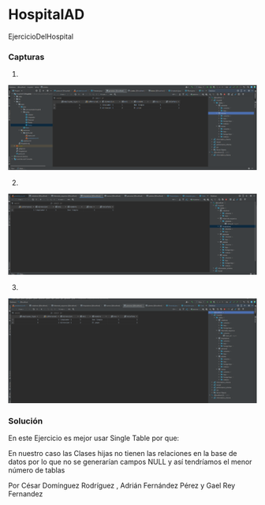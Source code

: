 # HospitalAD
EjercicioDelHospital

### Capturas

1.
![Single Table](img/SingleTable.PNG)

2.
![Table per Class](img/Table_Per_Class.PNG)

3.
![Joint](img/Joined.PNG)


### Solución

En este Ejercicio es mejor usar Single Table por que:

En nuestro caso las Clases hijas no tienen las relaciones en la base de datos
por lo que no se generarían campos NULL y así tendríamos el menor número de tablas


Por César Domínguez Rodríguez , Adrián Fernández Pérez y Gael Rey Fernandez
